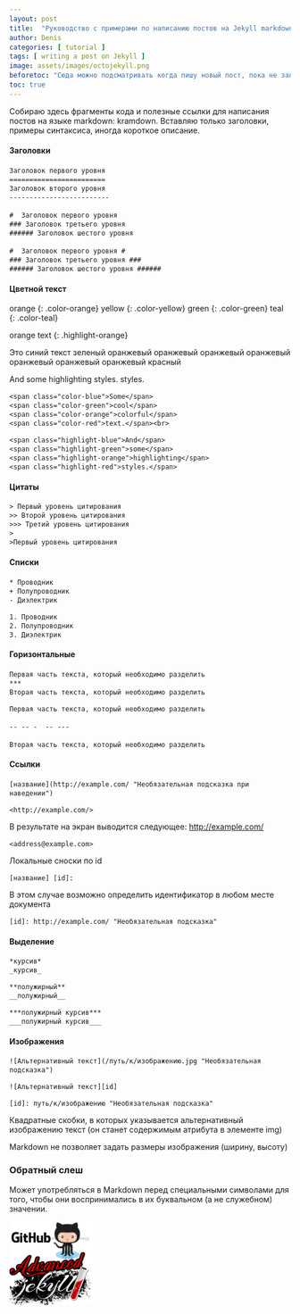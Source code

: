 ```yaml
---
layout: post
title:  "Руководство с примерами по написанию постов на Jekyll markdown: kramdown"
author: Denis
categories: [ tutorial ]
tags: [ writing a post on Jekyll ]
image: assets/images/octojekyll.png
beforetoc: "Сюда можно подсматривать когда пишу новый пост, пока не запомню."
toc: true
---
```

Собираю здесь фрагменты кода и полезные ссылки для написания постов на языке markdown: kramdown. Вставляю только заголовки, примеры синтаксиса, иногда короткое описание.

#### Заголовки

```Заголовки
Заголовок первого уровня
========================
Заголовок второго уровня
-------------------------

#  Заголовок первого уровня
### Заголовок третьего уровня
###### Заголовок шестого уровня

#  Заголовок первого уровня #
### Заголовок третьего уровня ###
###### Заголовок шестого уровня ######
```

#### Цветной текст

orange
{: .color-orange}
yellow
{: .color-yellow}
green
{: .color-green}
teal
{: .color-teal}

orange text
{: .highlight-orange}


Это <span class="color-blue">синий</span> текст
<span class="color-green">зеленый</span>
<span class="color-orange">оранжевый</span>
<span class="color-indigo">оранжевый</span>
<span class="color-purple">оранжевый</span>
<span class="color-pink">оранжевый</span>
<span class="color-yellow">оранжевый</span>
<span class="color-teal">оранжевый</span>
<span class="color-cyan">оранжевый</span>
<span class="color-red">красный</span><br>

<span class="highlight-orange">And</span>
<span class="highlight-green">some</span>
<span class="highlight-yellow">highlighting</span>
<span class="highlight-teal">styles.</span>
<span class="highlight-red">styles.</span>

```текст
<span class="color-blue">Some</span>
<span class="color-green">cool</span>
<span class="color-orange">colorful</span>
<span class="color-red">text.</span><br>
```

```фон
<span class="highlight-blue">And</span>
<span class="highlight-green">some</span>
<span class="highlight-orange">highlighting</span>
<span class="highlight-red">styles.</span>
```


#### Цитаты

```Цитаты
> Первый уровень цитирования
>> Второй уровень цитирования
>>> Третий уровень цитирования
>
>Первый уровень цитирования
```

#### Списки

```Списки
* Проводник
+ Полупроводник
- Диэлектрик
```

```Списки
1. Проводник
2. Полупроводник
3. Диэлектрик
```

#### Горизонтальные

```Горизонтальные
Первая часть текста, который необходимо разделить
***
Вторая часть текста, который необходимо разделить
```

```Горизонтальные
Первая часть текста, который необходимо разделить

-- -- -  -- --- 

Вторая часть текста, который необходимо разделить
```

#### Ссылки

```Ссылки
[название](http://example.com/ "Необязательная подсказка при наведении")
```

```Ссылки
<http://example.com/>
```

В результате на экран выводится следующее: <http://example.com/>

```Ссылки
<address@example.com>
```

Локальные сноски по id

```Ссылки
[название] [id]:
```

В этом случае возможно определить идентификатор в любом месте документа

```Ссылки
[id]: http://example.com/ "Необязательная подсказка"
```

#### Выделение

```Выделение
*курсив*
_курсив_
```

```Выделение
**полужирный**
__полужирный__
```

```Выделение
***полужирный курсив***
___полужирный курсив___
```

#### Изображения

```Изображения
![Альтернативный текст](/путь/к/изображению.jpg "Необязательная подсказка")
```

```Изображения
![Альтернативный текст][id]
```

```Изображения
[id]: путь/к/изображению "Необязательная подсказка"
```

Квадратные скобки, в которых указывается альтернативный изображению текст (он станет содержимым атрибута в элементе img)

Markdown не позволяет задать размеры изображения (ширину, высоту)

### Обратный слеш

Может употребляться в Markdown перед специальными символами для того, чтобы они воспринимались в их буквальном (а не служебном) значении.


![octojekyll](/assets/images/octojekyll1.png "octojekyll")
